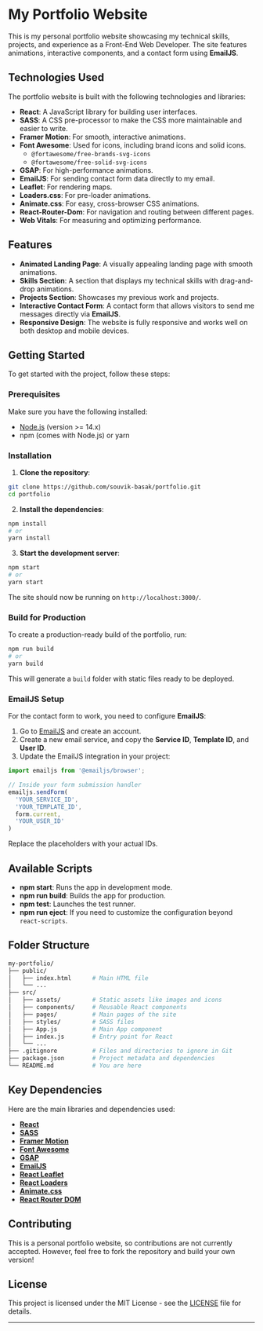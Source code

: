 # My Portfolio Website

This is my personal portfolio website showcasing my technical skills, projects, and experience as a Front-End Web Developer. The site features animations, interactive components, and a contact form using **EmailJS**.

## Technologies Used

The portfolio website is built with the following technologies and libraries:

- **React**: A JavaScript library for building user interfaces.
- **SASS**: A CSS pre-processor to make the CSS more maintainable and easier to write.
- **Framer Motion**: For smooth, interactive animations.
- **Font Awesome**: Used for icons, including brand icons and solid icons.
  - `@fortawesome/free-brands-svg-icons`
  - `@fortawesome/free-solid-svg-icons`
- **GSAP**: For high-performance animations.
- **EmailJS**: For sending contact form data directly to my email.
- **Leaflet**: For rendering maps.
- **Loaders.css**: For pre-loader animations.
- **Animate.css**: For easy, cross-browser CSS animations.
- **React-Router-Dom**: For navigation and routing between different pages.
- **Web Vitals**: For measuring and optimizing performance.

## Features

- **Animated Landing Page**: A visually appealing landing page with smooth animations.
- **Skills Section**: A section that displays my technical skills with drag-and-drop animations.
- **Projects Section**: Showcases my previous work and projects.
- **Interactive Contact Form**: A contact form that allows visitors to send me messages directly via **EmailJS**.
- **Responsive Design**: The website is fully responsive and works well on both desktop and mobile devices.

## Getting Started

To get started with the project, follow these steps:

### Prerequisites

Make sure you have the following installed:

- [Node.js](https://nodejs.org/) (version >= 14.x)
- npm (comes with Node.js) or yarn

### Installation

1. **Clone the repository**:

```bash
git clone https://github.com/souvik-basak/portfolio.git
cd portfolio
```

2. **Install the dependencies**:

```bash
npm install
# or
yarn install
```

3. **Start the development server**:

```bash
npm start
# or
yarn start
```

The site should now be running on `http://localhost:3000/`.

### Build for Production

To create a production-ready build of the portfolio, run:

```bash
npm run build
# or
yarn build
```

This will generate a `build` folder with static files ready to be deployed.

### EmailJS Setup

For the contact form to work, you need to configure **EmailJS**:

1. Go to [EmailJS](https://www.emailjs.com/) and create an account.
2. Create a new email service, and copy the **Service ID**, **Template ID**, and **User ID**.
3. Update the EmailJS integration in your project:

```js
import emailjs from '@emailjs/browser';

// Inside your form submission handler
emailjs.sendForm(
  'YOUR_SERVICE_ID',
  'YOUR_TEMPLATE_ID',
  form.current,
  'YOUR_USER_ID'
)
```

Replace the placeholders with your actual IDs.

## Available Scripts

- **npm start**: Runs the app in development mode.
- **npm run build**: Builds the app for production.
- **npm test**: Launches the test runner.
- **npm run eject**: If you need to customize the configuration beyond `react-scripts`.

## Folder Structure

```bash
my-portfolio/
├── public/
│   ├── index.html      # Main HTML file
│   └── ...
├── src/
│   ├── assets/         # Static assets like images and icons
│   ├── components/     # Reusable React components
│   ├── pages/          # Main pages of the site
│   ├── styles/         # SASS files
│   ├── App.js          # Main App component
│   ├── index.js        # Entry point for React
│   └── ...
├── .gitignore          # Files and directories to ignore in Git
├── package.json        # Project metadata and dependencies
└── README.md           # You are here
```

## Key Dependencies

Here are the main libraries and dependencies used:

- [**React**](https://reactjs.org/)
- [**SASS**](https://sass-lang.com/)
- [**Framer Motion**](https://www.framer.com/motion/)
- [**Font Awesome**](https://fontawesome.com/)
- [**GSAP**](https://greensock.com/gsap/)
- [**EmailJS**](https://www.emailjs.com/)
- [**React Leaflet**](https://react-leaflet.js.org/)
- [**React Loaders**](https://github.com/jonjaques/react-loaders)
- [**Animate.css**](https://animate.style/)
- [**React Router DOM**](https://reactrouter.com/)

## Contributing

This is a personal portfolio website, so contributions are not currently accepted. However, feel free to fork the repository and build your own version!

## License

This project is licensed under the MIT License - see the [LICENSE](LICENSE) file for details.

---
